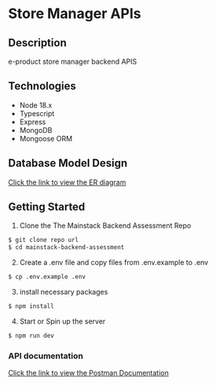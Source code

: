 # Store Manager APIs

## Description

e-product store manager backend APIS

## Technologies

- Node 18.x
- Typescript
- Express
- MongoDB
- Mongoose ORM

## Database Model Design

[Click the link to view the ER diagram](https://dbdiagram.io/d/store-manager-api-6549ab1b7d8bbd6465a039b2)

## Getting Started

1. Clone the The Mainstack Backend Assessment Repo

```bash
$ git clone repo url
$ cd mainstack-backend-assessment
```

2. Create a .env file and copy files from .env.example to .env

```bash
$ cp .env.example .env
```

3. install necessary packages

```bash
$ npm install
```

4. Start or Spin up the server

```bash
$ npm run dev
```

### API documentation

[Click the link to view the Postman Documentation](https://oluwatosindev.postman.co/workspace/oluwatosin-Workspace~602c744d-ae4a-4424-8cce-ffde0d6e542c/collection/23035391-b9fcc9d9-3573-4daf-bf9b-675d2bb1fe13?action=share&creator=23035391&active-environment=23035391-2ae180cc-0b6c-449d-b522-68f81460ab49)
